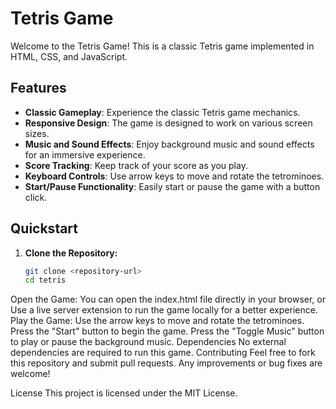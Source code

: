 # Tetris Game

Welcome to the Tetris Game! This is a classic Tetris game implemented in HTML, CSS, and JavaScript.

## Features

- **Classic Gameplay**: Experience the classic Tetris game mechanics.
- **Responsive Design**: The game is designed to work on various screen sizes.
- **Music and Sound Effects**: Enjoy background music and sound effects for an immersive experience.
- **Score Tracking**: Keep track of your score as you play.
- **Keyboard Controls**: Use arrow keys to move and rotate the tetrominoes.
- **Start/Pause Functionality**: Easily start or pause the game with a button click.

## Quickstart

1. **Clone the Repository:**
   ```bash
   git clone <repository-url>
   cd tetris
Open the Game:
You can open the index.html file directly in your browser, or
Use a live server extension to run the game locally for a better experience.
Play the Game:
Use the arrow keys to move and rotate the tetrominoes.
Press the "Start" button to begin the game.
Press the "Toggle Music" button to play or pause the background music.
Dependencies
No external dependencies are required to run this game.
Contributing
Feel free to fork this repository and submit pull requests. Any improvements or bug fixes are welcome!

License
This project is licensed under the MIT License.
